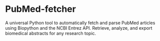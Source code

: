 # PubMed-fetcher
A universal Python tool to automatically fetch and parse PubMed articles using Biopython and the NCBI Entrez API. Retrieve, analyze, and export biomedical abstracts for any research topic.
